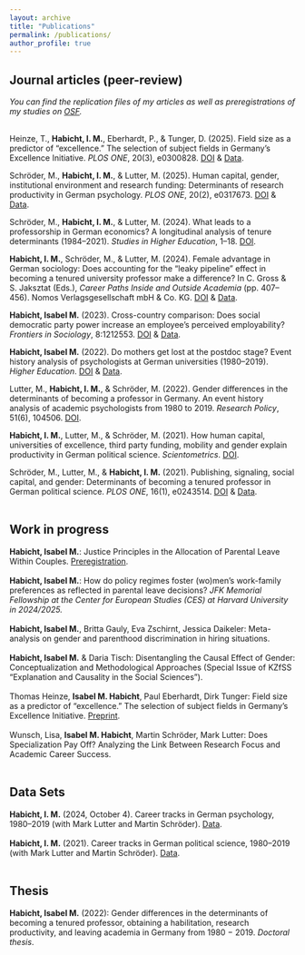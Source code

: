 ```yaml
---
layout: archive
title: "Publications"
permalink: /publications/
author_profile: true
---
```

<h2>Journal articles (peer-review)</h2>

<i>You can find the replication files of my articles as well as preregistrations of my studies on <a href="https://osf.io/b4mpr/">OSF</a>.</i>
<br>
<br>

Heinze, T., <b>Habicht, I. M.</b>, Eberhardt, P., & Tunger, D. (2025). Field size as a predictor of “excellence.” The selection of subject fields in Germany’s Excellence Initiative. <i>PLOS ONE</i>, 20(3), e0300828. <a href="https://doi.org/10.1371/journal.pone.0300828">DOI</a> & <a href="https://osf.io/qf6z2/">Data</a>.

Schröder, M., <b>Habicht, I. M.</b>, & Lutter, M. (2025). Human capital, gender, institutional environment and research funding: Determinants of research productivity in German psychology. <i>PLOS ONE</i>, 20(2), e0317673. <a href="https://doi.org/10.1371/journal.pone.0317673">DOI</a> & <a href="https://osf.io/qdnb2/">Data</a>.

Schröder, M., <b>Habicht, I. M.</b>, & Lutter, M. (2024). What leads to a professorship in German economics? A longitudinal analysis of tenure determinants (1984–2021). <i>Studies in Higher Education</i>, 1–18. <a href="https://doi.org/10.1080/03075079.2024.2405553">DOI</a>.

<b>Habicht, I. M.</b>, Schröder, M., & Lutter, M. (2024). Female advantage in German sociology: Does accounting for the “leaky pipeline” effect in becoming a tenured university professor make a difference? In C. Gross & S. Jaksztat (Eds.), <i>Career Paths Inside and Outside Academia</i> (pp. 407–456). Nomos Verlagsgesellschaft mbH & Co. KG. <a href="https://doi.org/10.5771/9783748925590-407">DOI</a> & <a href="https://osf.io/ev8mx/">Data</a>.

<b>Habicht, Isabel M.</b> (2023). Cross-country comparison: Does social democratic party power increase an employee’s perceived employability? <i>Frontiers in Sociology</i>, 8:1212553. <a href="https://doi.org/10.3389/fsoc.2023.1212553">DOI</a> & <a href="https://osf.io/xfndq/">Data</a>.

<b>Habicht, Isabel M.</b> (2022). Do mothers get lost at the postdoc stage? Event history analysis of psychologists at German universities (1980–2019). <i>Higher Education</i>. <a href="https://doi.org/10.1007/s10734-022-00949-y">DOI</a> & <a href="https://osf.io/ev8mx/">Data</a>.

Lutter, M., <b>Habicht, I. M.</b>, & Schröder, M. (2022). Gender differences in the determinants of becoming a professor in Germany. An event history analysis of academic psychologists from 1980 to 2019. <i>Research Policy</i>, 51(6), 104506. <a href="https://doi.org/10.1016/j.respol.2022.104506">DOI</a>.

<b>Habicht, I. M.</b>, Lutter, M., & Schröder, M. (2021). How human capital, universities of excellence, third party funding, mobility and gender explain productivity in German political science. <i>Scientometrics</i>. <a href="https://doi.org/10.1007/s11192-021-04175-8">DOI</a>.

Schröder, M., Lutter, M., & <b>Habicht, I. M.</b> (2021). Publishing, signaling, social capital, and gender: Determinants of becoming a tenured professor in German political science. <i>PLOS ONE</i>, 16(1), e0243514. <a href="https://doi.org/10.1371/journal.pone.0243514">DOI</a> & <a href="https://osf.io/afrxk/">Data</a>.
<br><br>
<h2>Work in progress</h2>
<b>Habicht, Isabel M.</b>: Justice Principles in the Allocation of Parental Leave Within Couples. <a href="https://osf.io/8krjc/">Preregistration</a>.
<br>
<br>
<b>Habicht, Isabel M.</b>: How do policy regimes foster (wo)men’s work-family preferences as reflected in parental leave decisions? <i>JFK Memorial Fellowship at the Center for European Studies (CES) at Harvard University in 2024/2025.</i>
<br>
<br>
<b>Habicht, Isabel M.</b>, Britta Gauly, Eva Zschirnt, Jessica Daikeler: Meta-analysis on gender and parenthood discrimination in hiring situations. 
<br>
<br>
<b>Habicht, Isabel M.</b> & Daria Tisch: Disentangling the Causal Effect of Gender: Conceptualization and Methodological Approaches (Special Issue of KZfSS “Explanation and Causality in the Social Sciences”).
<br>
<br>
Thomas Heinze, <b>Isabel M. Habicht</b>, Paul Eberhardt, Dirk Tunger: Field size as a predictor of “excellence.” The selection of subject fields in Germany’s Excellence Initiative.  <a href="https://www.biorxiv.org/content/10.1101/2024.03.06.583816v1">Preprint</a>.
<br>
<br>
Wunsch, Lisa, <b>Isabel M. Habicht</b>, Martin Schröder, Mark Lutter: Does Specialization Pay Off? Analyzing the Link Between Research Focus and Academic Career Success. 
<br>
<br>
<h2>Data Sets</h2>

<b>Habicht, I. M.</b> (2024, October 4). Career tracks in German psychology, 1980–2019 (with Mark Lutter and Martin Schröder). <a href="https://osf.io/qdnb2/">Data</a>.
<br>
<br>
<b>Habicht, I. M.</b> (2021). Career tracks in German political science, 1980–2019 (with Mark Lutter and Martin Schröder). <a href="https://data.uni-marburg.de/handle/dataumr/103">Data</a>.
<br><br>
<h2>Thesis</h2>
<b>Habicht, Isabel M.</b> (2022): Gender differences in the determinants of becoming a tenured professor, obtaining a habilitation, research productivity, and leaving academia in Germany from 1980 − 2019. <i>Doctoral thesis</i>.
